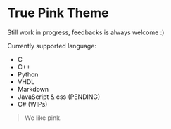 # True Pink Theme

Still work in progress, feedbacks is always welcome :)

Currently supported language:

* C
* C++
* Python
* VHDL
* Markdown
* JavaScript & css (PENDING)
* C# (WIPs)

> We like pink.
